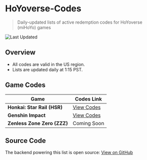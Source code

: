 # HoYoverse-Codes
> Daily-updated lists of active redemption codes for HoYoverse (miHoYo) games

![Last Updated](https://img.shields.io/badge/updated-daily-brightgreen)

## Overview
- All codes are valid in the US region.
- Lists are updated daily at 1:15 PST.

## Game Codes

| Game                | Codes Link                 |
|---------------------|---------------------------|
| **Honkai: Star Rail (HSR)**       | [View Codes](./hsr.txt)   |
| **Genshin Impact**  | [View Codes](./genshin.txt)|
| **Zenless Zone Zero (ZZZ)** | Coming Soon        |

## Source Code
The backend powering this list is open source: [View on GitHub](https://github.com/Hum-Bao/hoyoverse-codes-backend)
